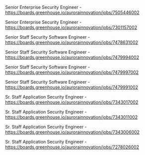 Senior Enterprise Security Engineer - https://boards.greenhouse.io/aurorainnovation/jobs/7505446002

Senior Enterprise Security Engineer - https://boards.greenhouse.io/aurorainnovation/jobs/7301157002

Senior Staff Security Software Engineer - https://boards.greenhouse.io/aurorainnovation/jobs/7478631002

Senior Staff Security Software Engineer - https://boards.greenhouse.io/aurorainnovation/jobs/7479994002

Senior Staff Security Software Engineer - https://boards.greenhouse.io/aurorainnovation/jobs/7479997002

Senior Staff Security Software Engineer - https://boards.greenhouse.io/aurorainnovation/jobs/7479991002

Sr. Staff Application Security Engineer - https://boards.greenhouse.io/aurorainnovation/jobs/7343017002

Sr. Staff Application Security Engineer - https://boards.greenhouse.io/aurorainnovation/jobs/7343011002

Sr. Staff Application Security Engineer - https://boards.greenhouse.io/aurorainnovation/jobs/7343006002

Sr. Staff Application Security Engineer - https://boards.greenhouse.io/aurorainnovation/jobs/7278026002

